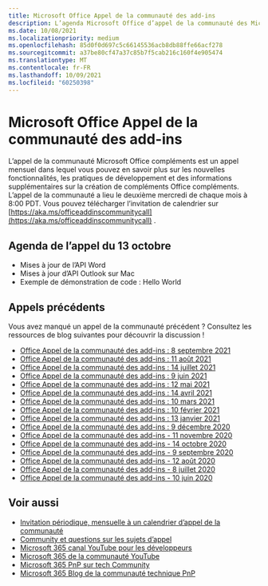 ```yaml
---
title: Microsoft Office Appel de la communauté des add-ins
description: L’agenda Microsoft Office d’appel de la communauté des Microsoft Office, la planification et les ressources.
ms.date: 10/08/2021
ms.localizationpriority: medium
ms.openlocfilehash: 85d0f0d697c5c66145536acb8db88ffe66acf278
ms.sourcegitcommit: a37be80cf47a37c85b7f5cab216c160f4e905474
ms.translationtype: MT
ms.contentlocale: fr-FR
ms.lasthandoff: 10/09/2021
ms.locfileid: "60250398"
---
```

# <a name="microsoft-office-add-ins-community-call"></a>Microsoft Office Appel de la communauté des add-ins

L’appel de la communauté Microsoft Office compléments est un appel mensuel dans lequel vous pouvez en savoir plus sur les nouvelles fonctionnalités, les pratiques de développement et des informations supplémentaires sur la création de compléments Office compléments. L’appel de la communauté a lieu le deuxième mercredi de chaque mois à 8:00 PDT. Vous pouvez télécharger l’invitation de calendrier sur [https://aka.ms/officeaddinscommunitycall](https://aka.ms/officeaddinscommunitycall) .

## <a name="agenda-for-october-13th-call"></a>Agenda de l’appel du 13 octobre

- Mises à jour de l’API Word
- Mises à jour d’API Outlook sur Mac
- Exemple de démonstration de code : Hello World

## <a name="previous-calls"></a>Appels précédents

Vous avez manqué un appel de la communauté précédent ? Consultez les ressources de blog suivantes pour découvrir la discussion !

- [Office Appel de la communauté des add-ins : 8 septembre 2021](https://techcommunity.microsoft.com/t5/microsoft-365-pnp-blog/office-add-ins-community-call-september-8-2021/ba-p/2747100)
- [Office Appel de la communauté des add-ins : 11 août 2021](https://techcommunity.microsoft.com/t5/microsoft-365-pnp-blog/office-add-ins-community-call-august-2021/ba-p/2661372)
- [Office Appel de la communauté des add-ins : 14 juillet 2021](https://techcommunity.microsoft.com/t5/microsoft-365-pnp-blog/office-add-ins-community-call-july-2021/ba-p/2573384)
- [Office Appel de la communauté des add-ins : 9 juin 2021](https://techcommunity.microsoft.com/t5/microsoft-365-pnp-blog/office-add-ins-community-call-june-2021/ba-p/2446156)
- [Office Appel de la communauté des add-ins : 12 mai 2021](https://techcommunity.microsoft.com/t5/microsoft-365-pnp-blog/office-add-ins-community-call-may-2021/ba-p/2369804)
- [Office Appel de la communauté des add-ins : 14 avril 2021](https://techcommunity.microsoft.com/t5/microsoft-365-pnp-blog/office-add-ins-community-call-april-14-2021/ba-p/2318886)
- [Office Appel de la communauté des add-ins : 10 mars 2021](https://techcommunity.microsoft.com/t5/microsoft-365-pnp-blog/office-add-ins-community-call-march-10-2021/ba-p/2205369)
- [Office Appel de la communauté des add-ins : 10 février 2021](https://developer.microsoft.com/office/blogs/office-add-ins-community-call-february-10-2021/)
- [Office Appel de la communauté des add-ins : 13 janvier 2021](https://developer.microsoft.com/office/blogs/office-add-ins-community-call-january-13-2021%e2%80%af/)
- [Office Appel de la communauté des add-ins : 9 décembre 2020](https://developer.microsoft.com/microsoft-365/blogs/office-add-ins-community-call-december-9-2020/)
- [Office Appel de la communauté des add-ins - 11 novembre 2020](https://developer.microsoft.com/office/blogs/office-add-ins-community-call-november-11-2020/)
- [Office Appel de la communauté des add-ins - 14 octobre 2020](https://developer.microsoft.com/office/blogs/office-add-ins-community-call-october-14-2020%E2%80%AF/)
- [Office Appel de la communauté des add-ins - 9 septembre 2020](https://developer.microsoft.com/office/blogs/office-add-ins-community-call-september-9-2020/)
- [Office Appel de la communauté des add-ins - 12 août 2020](https://developer.microsoft.com/office/blogs/office-add-ins-community-call-august-12-2020%E2%80%AF/)
- [Office Appel de la communauté des add-ins - 8 juillet 2020](https://developer.microsoft.com/office/blogs/office-add-ins-community-call-july-8-2020/)
- [Office Appel de la communauté des add-ins - 10 juin 2020](https://developer.microsoft.com/office/blogs/office-add-ins-community-call-june-10-2020/)

## <a name="see-also"></a>Voir aussi

- [Invitation périodique, mensuelle à un calendrier d’appel de la communauté](https://aka.ms/officeaddinscommunitycall)
- [Community et questions sur les sujets d’appel](https://aka.ms/officeaddinsform)
- [Microsoft 365 canal YouTube pour les développeurs](https://aka.ms/m365devyoutube)
- [Microsoft 365 de la communauté YouTube](https://aka.ms/m365pnp/videos )
- [Microsoft 365 PnP sur tech Community](https://aka.ms/m365pnp/community)
- [Microsoft 365 Blog de la communauté technique PnP](https://aka.ms/m365pnp/community/blog)
